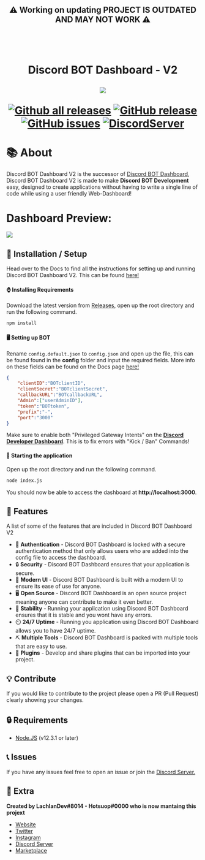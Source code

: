 <h2 align="center">⚠️ Working on updating PROJECT IS OUTDATED AND MAY NOT WORK ⚠️ </h2>

<h1 align="center">
    <br>
    <p>Discord BOT Dashboard - V2</p>
<img src="./content/headerimage.png">
    
[![Github all releases](https://img.shields.io/github/downloads/LachlanDev/Discord-BOT-Dashboard-V2/total.svg?style=for-the-badge)](https://GitHub.com/LachlanDev/Discord-BOT-Dashboard-V2/releases/) [![GitHub release](https://img.shields.io/github/release/LachlanDev/Discord-BOT-Dashboard-V2.svg?style=for-the-badge)](https://GitHub.com/LachlanDev/Discord-BOT-Dashboard-V2/releases/) [![GitHub issues](https://img.shields.io/github/issues/LachlanDev/Discord-BOT-Dashboard-V2.svg?style=for-the-badge)](https://GitHub.com/LachlanDev/Discord-BOT-Dashboard-V2/issues/) [![DiscordServer](https://img.shields.io/discord/587842272167723028?label=Discord%20Server&logo=Discord&colorB=5865F2&style=for-the-badge&logoColor=white)](https://discord.com/invite/w7B5nKB)


</h1>

# 📚 About
Discord BOT Dashboard V2 is the successor of <a href="https://github.com/LachlanDev/Discord-BOT-Dashboard" target="_blank">Discord BOT Dashboard</a>, Discord BOT Dashboard V2 is made to make **Discord BOT Development** easy, designed to create applications without having to write a single line of code while using a user friendly Web-Dashboard!

# Dashboard Preview:
<img src="./content/dashprev.JPG">

## 🚀 Installation / Setup
Head over to the Docs to find all the instructions for setting up and running Discord BOT Dashboard V2. This can be found [here!](https://dbd.lachlan-dev.com/docs/) 
#### ⌚ Installing Requirements
Download the latest version from [Releases](https://github.com/LachlanDev/Discord-BOT-Dashboard-V2/releases), open up the root directory and run the following command.
```bash
npm install
```

#### 🖥️ Setting up BOT
Rename ``config.default.json`` to ``config.json`` and open up the file, this can be found found in the **config** folder and input the required fields. More info on these fields can be found on the Docs page [here!](https://dbd.lachlan-dev.com/docs/)
```json
{
    "clientID":"BOTclientID",
    "clientSecret":"BOTclientSecret",
    "callbackURL":"BOTcallbackURL",
    "Admin":["userAdminID"],
    "token":"BOTtoken",
    "prefix":"-",
    "port":"3000"
}
```
Make sure to enable both "Privileged Gateway Intents" on the [**Discord Developer Dashboard**](https://discord.com/developers). This is to fix errors  with "Kick / Ban" Commands!

#### 📡 Starting the application 
Open up the root directory and run the following command.
```bash
node index.js
```
You should now be able to access the dashboard at **http://localhost:3000**.

## 🧰 Features
A list of some of the features that are included in Discord BOT Dashboard V2
* 🔐 **Authentication** - Discord BOT Dashboard is locked with a secure authentication method that only allows users who are added into the config file to access the dashboard.
* 🔒 **Security** - Discord BOT Dashboard ensures that your application is secure.
* 💎 **Modern UI** - Discord BOT Dashboard is built with a modern UI to ensure its ease of use for anyone.
* 🖥️ **Open Source** - Discord BOT Dashboard is an open source project meaning anyone can contribute to make it even better.
* 🔌 **Stability** - Running your application using Discord BOT Dashboard ensures that it is stable and you wont have any errors.
* ⏲️ **24/7 Uptime** - Running you application using Discord BOT Dashboard allows you to have 24/7 uptime.
* ⛏️ **Multiple Tools** - Discord BOT Dashboard is packed with multiple tools that are easy to use.
* 🔌 **Plugins** - Develop and share plugins that can be imported into your project.

## 💡 Contribute
If you would like to contribute to the project please open a PR (Pull Request) clearly showing your changes.

## 🔒 Requirements
* [Node.JS](https://nodejs.org/en/) (v12.3.1 or later)

## 📞 Issues
If you have any issues feel free to open an issue or join the [Discord Server.](https://discord.com/invite/w7B5nKB)

## 🧲 Extra
__Created by LachlanDev#8014 - Hotsuop#0000 who is now mantaing this projext__
* [Website](https://lachlan-dev.com)
* [Twitter](https://twitter.com/LachlanDev)
* [Instagram](https://www.instagram.com/LachlanDev/)
* [Discord Server](https://discord.com/invite/w7B5nKB)
* [Marketplace](https://github.com/LachlanDev/Discord-BOT-Dashboard-Marketplace)
</br>
